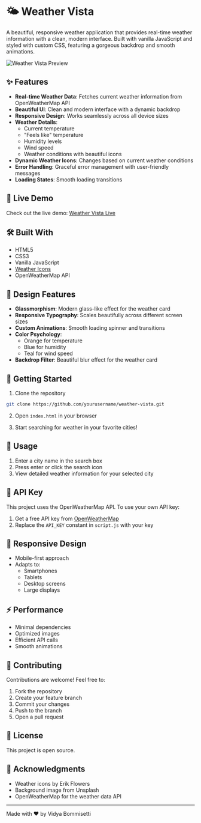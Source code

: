 # 🌤️ Weather Vista

A beautiful, responsive weather application that provides real-time weather information with a clean, modern interface. Built with vanilla JavaScript and styled with custom CSS, featuring a gorgeous backdrop and smooth animations.

![Weather Vista Preview](https://images.unsplash.com/photo-1534088568595-a066f410bcda?auto=format&fit=crop&w=2000&q=80)

## ✨ Features

- **Real-time Weather Data**: Fetches current weather information from OpenWeatherMap API
- **Beautiful UI**: Clean and modern interface with a dynamic backdrop
- **Responsive Design**: Works seamlessly across all device sizes
- **Weather Details**: 
  - Current temperature
  - "Feels like" temperature
  - Humidity levels
  - Wind speed
  - Weather conditions with beautiful icons
- **Dynamic Weather Icons**: Changes based on current weather conditions
- **Error Handling**: Graceful error management with user-friendly messages
- **Loading States**: Smooth loading transitions

## 🚀 Live Demo

Check out the live demo: [Weather Vista Live](https://jovial-cheesecake-31f265.netlify.app)

## 🛠️ Built With

- HTML5
- CSS3
- Vanilla JavaScript
- [Weather Icons](https://erikflowers.github.io/weather-icons/)
- OpenWeatherMap API

## 🎨 Design Features

- **Glassmorphism**: Modern glass-like effect for the weather card
- **Responsive Typography**: Scales beautifully across different screen sizes
- **Custom Animations**: Smooth loading spinner and transitions
- **Color Psychology**: 
  - Orange for temperature
  - Blue for humidity
  - Teal for wind speed
- **Backdrop Filter**: Beautiful blur effect for the weather card

## 🌟 Getting Started

1. Clone the repository
```bash
git clone https://github.com/yourusername/weather-vista.git
```

2. Open `index.html` in your browser

3. Start searching for weather in your favorite cities!

## 📝 Usage

1. Enter a city name in the search box
2. Press enter or click the search icon
3. View detailed weather information for your selected city

## 🔑 API Key

This project uses the OpenWeatherMap API. To use your own API key:

1. Get a free API key from [OpenWeatherMap](https://openweathermap.org/api)
2. Replace the `API_KEY` constant in `script.js` with your key

## 📱 Responsive Design

- Mobile-first approach
- Adapts to:
  - Smartphones
  - Tablets
  - Desktop screens
  - Large displays

## ⚡ Performance

- Minimal dependencies
- Optimized images
- Efficient API calls
- Smooth animations

## 🤝 Contributing

Contributions are welcome! Feel free to:

1. Fork the repository
2. Create your feature branch
3. Commit your changes
4. Push to the branch
5. Open a pull request

## 📜 License

This project is open source.

## 🙏 Acknowledgments

- Weather icons by Erik Flowers
- Background image from Unsplash
- OpenWeatherMap for the weather data API

---

Made with ❤️ by Vidya Bommisetti
